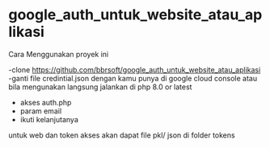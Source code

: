 # google_auth_untuk_website_atau_aplikasi

Cara Menggunakan proyek ini

-clone https://github.com/bbrsoft/google_auth_untuk_website_atau_aplikasi
-ganti file credintial.json dengan kamu punya di google cloud console atau bila mengunakan langsung jalankan di php 8.0 or latest
- akses auth.php
- param email
- ikuti kelanjutanya
  
untuk web dan token akses akan dapat file pkl/ json di folder tokens

